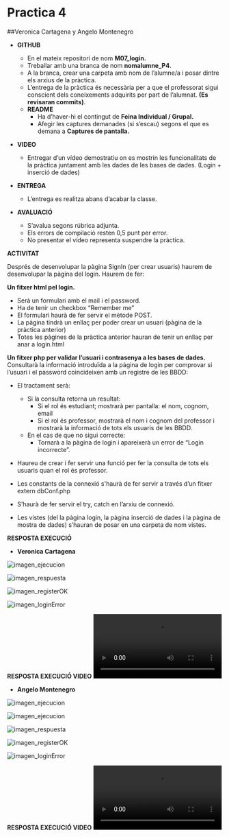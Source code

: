 
# Practica 4
##Veronica Cartagena y Angelo Montenegro

* **GITHUB**
    * En el mateix repositori de nom **M07_login.**
    * Treballar amb una branca de nom **nomalumne_P4**.
    * A la branca, crear una carpeta amb nom de l’alumne/a i posar dintre els arxius de la pràctica.
    * L’entrega de la pràctica és necessària per a que el professorat sigui conscient dels coneixements adquirits per part de l’alumnat. **(Es revisaran commits)**.
    * **README**
        * Ha d’haver-hi el contingut de **Feina Individual / Grupal.**
        * Afegir les captures demanades (si s’escau) segons el que es demana a **Captures de pantalla.**

* **VIDEO**
    * Entregar d’un vídeo demostratiu on es mostrin les funcionalitats de la pràctica juntament amb les dades de les bases de dades. (Login + inserció de dades)

* **ENTREGA**
    * L’entrega es realitza abans d’acabar la classe.

* **AVALUACIÓ**
    * S’avalua segons rúbrica adjunta.
    * Els errors de compilació resten 0,5 punt per error.
    * No presentar el vídeo representa suspendre la pràctica.



**ACTIVITAT**

Després de desenvolupar la pàgina SignIn (per crear usuaris) haurem de desenvolupar la pàgina del login. 
Haurem de fer:

**Un fitxer html  pel login.**
* Serà un formulari amb el mail i el password. 
* Ha de tenir un checkbox “Remember me”
* El formulari haurà de fer servir el mètode POST.
* La pàgina tindrà un enllaç per poder crear un usuari (pàgina de la pràctica anterior)
* Totes les pàgines de la pràctica anterior hauran de tenir un enllaç per anar a login.html

**Un fitxer php per validar l’usuari i contrasenya a les bases de dades.**
Consultarà la informació introduïda a la pàgina de login per comprovar si l’usuari i el password coincideixen amb un registre de les BBDD:
* El tractament serà:
    * Si la consulta retorna un resultat:
        * Si el rol és estudiant; mostrarà per pantalla: el nom, cognom, email
        * Si el rol és professor, mostrarà el nom i cognom del professor i mostrarà la informació de tots els usuaris de les BBDD.
    * En el cas de que no sigui correcte:
        * Tornarà a la pàgina de login i apareixerà un error de “Login incorrecte”.

* Haureu de crear i fer servir una funció per fer la consulta de tots els usuaris quan el rol és professor.
* Les constants de la connexió s'haurà de fer servir a través d’un fitxer extern dbConf.php
* S’haurà de fer servir el try, catch en l’arxiu de connexió.
* Les vistes (del la pàgina login, la pàgina inserció de dades i la pàgina de mostra de dades) s’hauran de posar en una carpeta de nom vistes.

**RESPOSTA EXECUCIÓ**
*   **Veronica Cartagena**

![imagen_ejecucion](img/login_veronica.png)

![imagen_respuesta](img/register_veronica.png)

![imagen_registerOK](img/registerOK_veronica.png)

![imagen_loginError](img/loginError_veronica.png)

**RESPOSTA EXECUCIÓ VIDEO**
![video](img/veronica_P4_video.mp4)


*   **Angelo Montenegro**
  
![imagen_ejecucion](img/registroUsuarioAlumno_angelo.png)

![imagen_ejecucion](img/incioSesionUsuarioAlumno_angelo.png)

![imagen_respuesta](img/muestra_loginIncorrecto_angelo.png)

![imagen_registerOK](img/muestra_pantalla_alumnoUsuario_angelo.png)

![imagen_loginError](img/muestra_pantalla_profesor_angelo.png)

**RESPOSTA EXECUCIÓ VIDEO**
![video](img/Funcionalidad_Practica4_Angelo.mp4)
